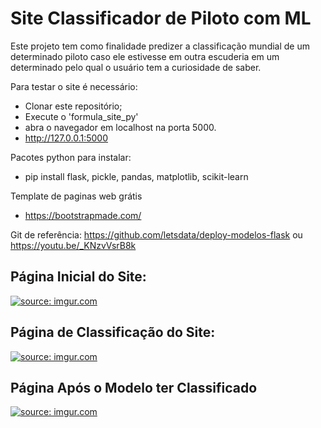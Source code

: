 # Site Classificador de Piloto com ML

Este projeto tem como finalidade predizer a classificação mundial de um determinado piloto caso ele estivesse em outra escuderia em um determinado pelo qual o usuário tem a curiosidade de saber. 


Para testar o site é necessário:

- Clonar este repositório;
- Execute o 'formula_site_py' 
- abra o navegador em localhost na porta 5000. 
- http://127.0.0.1:5000


Pacotes python para instalar:

- pip install flask, pickle, pandas, matplotlib, scikit-learn

Template de paginas web grátis

- https://bootstrapmade.com/



Git de referência: https://github.com/letsdata/deploy-modelos-flask ou https://youtu.be/_KNzvVsrB8k

## Página Inicial do Site:

<a href="https://imgur.com/6inx1Mq"><img src="https://imgur.com/6inx1Mq.jpg" title="source: imgur.com" /></a>

## Página de Classificação do Site:

<a href="https://imgur.com/ZBQYJq6"><img src="https://imgur.com/ZBQYJq6.jpg" title="source: imgur.com" /></a>

## Página Após o Modelo ter Classificado 

<a href="https://imgur.com/QiwKa2n"><img src="https://imgur.com/QiwKa2n.jpg" title="source: imgur.com" /></a>
